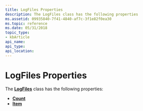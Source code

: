 ```yaml
---
title: LogFiles Properties
description: The LogFiles class has the following properties
ms.assetid: 09935840-7f41-4840-af7c-3f1e82f0ea30
ms.topic: reference
ms.date: 05/31/2018
topic_type: 
- kbArticle
api_name: 
api_type: 
api_location: 
---
```


# LogFiles Properties

The [**LogFiles**](logfiles.md) class has the following properties:

-   [**Count**](systemmonitor-logfiles-count.md)
-   [**Item**](systemmonitor-logfiles-item.md)

 

 





